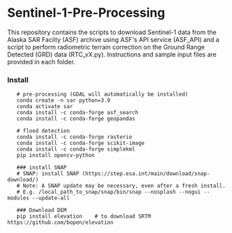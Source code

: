 # Sentinel-1-Pre-Processing

This repository contains the scripts to download Sentinel-1 data from the Alaska SAR Faciity (ASF)
archive using ASF's API service (ASF_API) and a script to perform radiometric terrain correction on 
the Ground Range Detected (GRD) data (RTC_vX.py). Instructions and sample input files are provided in 
each folder. 


### Install 
```
   # pre-processing (GDAL will automatically be installed)
   conda create -n sar python=3.9
   conda activate sar
   conda install -c conda-forge asf_search
   conda install -c conda-forge geopandas   
   
   # flood detection
   conda install -c conda-forge rasterio
   conda install -c conda-forge scikit-image
   conda install -c conda-forge simplekml
   pip install opencv-python
   
   ### install SNAP
   # SNAP: install SNAP (https://step.esa.int/main/download/snap-download/)
   # Note: A SNAP update may be necessary, even after a fresh install. 
   # E.g. /local_path_to_snap/snap/bin/snap --nosplash --nogui --modules --update-all
   
   ### Download DEM
   pip install elevation    # to download SRTM https://github.com/bopen/elevation
   
  
   
```
